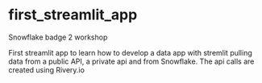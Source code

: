 # first_streamlit_app
Snowflake badge 2 workshop

First streamlit app to learn how to develop a data app with stremlit pulling data from a public API, a private api and from Snowflake.
The api calls are created using Rivery.io
